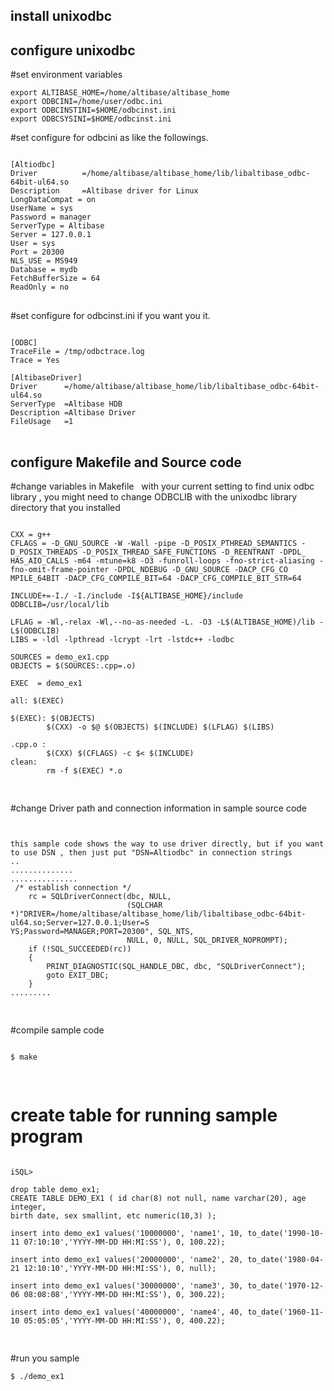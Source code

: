 ## install unixodbc

## configure  unixodbc 
#set environment variables
```
export ALTIBASE_HOME=/home/altibase/altibase_home
export ODBCINI=/home/user/odbc.ini
export ODBCINSTINI=$HOME/odbcinst.ini
export ODBCSYSINI=$HOME/odbcinst.ini
```

#set configure for odbcini  as like the followings.
<pre><code>
[Altiodbc]
Driver          =/home/altibase/altibase_home/lib/libaltibase_odbc-64bit-ul64.so
Description     =Altibase driver for Linux
LongDataCompat = on
UserName = sys
Password = manager
ServerType = Altibase
Server = 127.0.0.1
User = sys
Port = 20300
NLS_USE = MS949
Database = mydb
FetchBufferSize = 64
ReadOnly = no
</code> </pre>

#set configure for odbcinst.ini  if you want you it.
<pre><code>
[ODBC]
TraceFile = /tmp/odbctrace.log
Trace = Yes

[AltibaseDriver]
Driver      =/home/altibase/altibase_home/lib/libaltibase_odbc-64bit-ul64.so
ServerType  =Altibase HDB
Description =Altibase Driver
FileUsage   =1
</code> </pre>

## configure  Makefile and Source code 
#change variables in Makefile   with your current setting  to find  unix odbc library
, you might need to change  ODBCLIB  with the  unixodbc library directory that you installed 
<pre><code>
CXX = g++
CFLAGS = -D_GNU_SOURCE -W -Wall -pipe -D_POSIX_PTHREAD_SEMANTICS -D_POSIX_THREADS -D_POSIX_THREAD_SAFE_FUNCTIONS -D_REENTRANT -DPDL_
HAS_AIO_CALLS -m64 -mtune=k8 -O3 -funroll-loops -fno-strict-aliasing -fno-omit-frame-pointer -DPDL_NDEBUG -D_GNU_SOURCE -DACP_CFG_CO
MPILE_64BIT -DACP_CFG_COMPILE_BIT=64 -DACP_CFG_COMPILE_BIT_STR=64

INCLUDE+=-I./ -I./include -I${ALTIBASE_HOME}/include
ODBCLIB=/usr/local/lib

LFLAG = -Wl,-relax -Wl,--no-as-needed -L. -O3 -L$(ALTIBASE_HOME)/lib -L$(ODBCLIB)
LIBS = -ldl -lpthread -lcrypt -lrt -lstdc++ -lodbc

SOURCES = demo_ex1.cpp
OBJECTS = $(SOURCES:.cpp=.o)

EXEC  = demo_ex1

all: $(EXEC)

$(EXEC): $(OBJECTS)
        $(CXX) -o $@ $(OBJECTS) $(INCLUDE) $(LFLAG) $(LIBS)

.cpp.o :
        $(CXX) $(CFLAGS) -c $< $(INCLUDE)
clean:
        rm -f $(EXEC) *.o

</code> </pre>

#change Driver path  and connection information in sample source code
<pre><code>

this sample code shows the way to use driver directly, but if you want to use DSN , then just put "DSN=Altiodbc" in connection strings
..
..............
...............
 /* establish connection */
    rc = SQLDriverConnect(dbc, NULL,
                          (SQLCHAR *)"DRIVER=/home/altibase/altibase_home/lib/libaltibase_odbc-64bit-ul64.so;Server=127.0.0.1;User=S
YS;Password=MANAGER;PORT=20300", SQL_NTS,
                          NULL, 0, NULL, SQL_DRIVER_NOPROMPT);
    if (!SQL_SUCCEEDED(rc))
    {
        PRINT_DIAGNOSTIC(SQL_HANDLE_DBC, dbc, "SQLDriverConnect");
        goto EXIT_DBC;
    }
.........

</code> </pre>

#compile sample code

<pre><code>
$ make

</code> </pre>


# create table  for running  sample program
<pre><code>
iSQL>

drop table demo_ex1;
CREATE TABLE DEMO_EX1 ( id char(8) not null, name varchar(20), age integer,
birth date, sex smallint, etc numeric(10,3) );

insert into demo_ex1 values('10000000', 'name1', 10, to_date('1990-10-11 07:10:10','YYYY-MM-DD HH:MI:SS'), 0, 100.22);

insert into demo_ex1 values('20000000', 'name2', 20, to_date('1980-04-21 12:10:10','YYYY-MM-DD HH:MI:SS'), 0, null);

insert into demo_ex1 values('30000000', 'name3', 30, to_date('1970-12-06 08:08:08','YYYY-MM-DD HH:MI:SS'), 0, 300.22);

insert into demo_ex1 values('40000000', 'name4', 40, to_date('1960-11-10 05:05:05','YYYY-MM-DD HH:MI:SS'), 0, 400.22);

</code> </pre>

#run you sample 
```
$ ./demo_ex1
```
